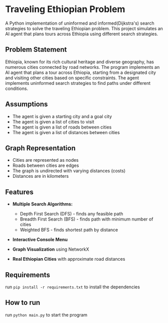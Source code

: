 # Traveling Ethiopian Problem

A Python implementation of uninformed and informed(Dijkstra's) search strategies to solve the traveling Ethiopian problem. This project simulates an AI agent that plans tours across Ethiopia using different search strategies.

## Problem Statement

Ethiopia, known for its rich cultural heritage and diverse geography, has numerous cities connected by road networks. The program implements an AI agent that plans a tour across Ethiopia, starting from a designated city and visiting other cities based on specific constraints. The agent implements uninformed search strategies to find paths under different conditions.

## Assumptions

- The agent is given a starting city and a goal city
- The agent is given a list of cities to visit
- The agent is given a list of roads between cities
- The agent is given a list of distances between cities

## Graph Representation

- Cities are represented as nodes
- Roads between cities are edges
- The graph is undirected with varying distances (costs)
- Distances are in kilometers

## Features

- **Multiple Search Algorithms:**

  - Depth First Search (DFS) - finds any feasible path
  - Breadth First Search (BFS) - finds path with minimum number of cities
  - Weighted BFS - finds shortest path by distance

- **Interactive Console Menu**
- **Graph Visualization** using NetworkX
- **Real Ethiopian Cities** with approximate road distances

## Requirements

run `pip install -r requirements.txt` to install the dependencies

## How to run

run `python main.py` to start the program

